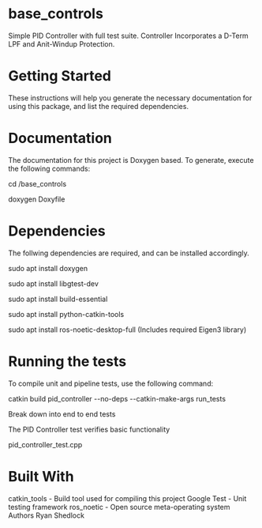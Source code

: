 # base_controls
Simple PID Controller with full test suite. Controller Incorporates a D-Term LPF and Anit-Windup Protection.

# Getting Started
These instructions will help you generate the necessary documentation for using this package, and list the required dependencies.

# Documentation
The documentation for this project is Doxygen based. To generate, execute the following commands:

cd <path>/base_controls

doxygen Doxyfile
  
# Dependencies
The follwing dependencies are required, and can be installed accordingly.

sudo apt install doxygen

sudo apt install libgtest-dev

sudo apt install build-essential

sudo apt install python-catkin-tools

sudo apt install ros-noetic-desktop-full (Includes required Eigen3 library)

# Running the tests
To compile unit and pipeline tests, use the following command:

catkin build pid_controller --no-deps --catkin-make-args run_tests

Break down into end to end tests

The PID Controller test verifies basic functionality 

pid_controller_test.cpp 

# Built With
catkin_tools - Build tool used for compiling this project
Google Test - Unit testing framework
ros_noetic - Open source meta-operating system
Authors
Ryan Shedlock

